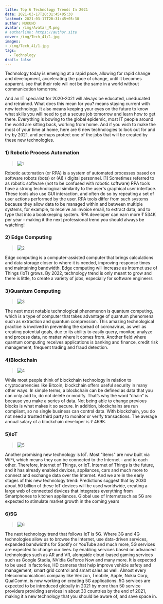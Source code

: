 ```yaml
---
title: Top 6 Technology Trends In 2021
date: 2021-03-17T20:31:45+05:30
lastmod: 2021-03-17T20:31:45+05:30
author: MUKUND
avatar: /img/Avatar_M.png
# authorlink: https://author.site
cover: /img/Tech_41/1.jpg
images: 
- /img/Tech_41/1.jpg
tags:
  - Technology
draft: false
---
```


Technology today is emerging at a rapid pace, allowing for rapid change and development, accelerating the pace of change, until it becomes apparent. see that their role will not be the same in a world without communication tomorrow.

<!--more-->
 
And an IT specialist for 2020-2021 will always be educated, uneducated and retrained. 
What does this mean for you? means staying current with new technology. It also means keeping your eyes on the future to know what skills you will need to get a secure job tomorrow and learn how to get there. Everything is bowing to the global epidemic, most IT people around the world are sitting back, working from home. And if you wish to make the most of your time at home, here are 6 new technologies to look out for and try by 2021, and perhaps protect one of the jobs that will be created by these new technologies. 

### **1) Robotic Process Automation**

> ![1](/img/Tech_41/1.jpg)

Robotic automation (or RPA) is a system of automated processes based on software robots (bots) or (AI) / digital personnel. [1] Sometimes referred to as robotic software (not to be confused with robotic software) RPA tools have a strong technological similarity to the user's graphical user interface. These tools also use GUI interaction, and often do so by repeating a set of user actions performed by the user. RPA tools differ from such systems because they allow data to be managed within and between multiple systems, for example, to receive an invoice email, to extract data, and to type that into a bookkeeping system. RPA developer can earn more ₹ 534K per year - making it the next professional trend you should always be watching! 

### **2) Edge Computing** 

> ![2](/img/Tech_41/2.jpg)

Edge computing is a computer-assisted computer that brings calculations and data storage closer to where it is needed, improving response times and maintaining bandwidth. 
Edge computing will increase as Internet use of Things (IoT) grows. By 2022, technology trend is only meant to grow and there is little, to create a variety of jobs, especially for software engineers


### **3)Quantum Computing**

> ![3](/img/Tech_41/3.jpg)

The next most notable technological phenomenon is quantum computing, which is a type of computer that takes advantage of quantum phenomena such as extraction and quantum compression. This amazing technological practice is involved in preventing the spread of coronavirus, as well as creating potential goals, due to its ability to easily query, monitor, analyze and process data, no matter where it comes from. Another field where quantum computing receives applications is banking and finance, credit risk management, frequent trading and fraud detection. 

### **4)Blockchain**

> ![4](/img/Tech_41/4.jpg)

While most people think of blockchain technology in relation to cryptocurrencies like Bitcoin, blockchain offers useful security in many other ways. In simple terms, a blockchain can be defined as data that you can only add to, do not delete or modify. That’s why the word “chain” is because you make a series of data. Not being able to change previous blocks is what makes it so secure. In addition, blockchains are run compliant, so no single business can control data. With blockchain, you do not need a trusted third party to monitor or verify transactions. 
The average annual salary of a blockchain developer is ₹ 469K. 

### **5)IoT**

> ![5](/img/Tech_41/5.jpg)

Another promising new technology is IoT. Most "items" are now built via WiFi, which means they can be connected to the Internet - and to each other. Therefore, Internet of Things, or IoT. Internet of Things is the future, and it has already enabled devices, appliances, cars and much more to connect and exchange data over the Internet. 
And we are in the early stages of this new technology trend: Predictions suggest that by 2030 about 50 billion of these IoT devices will be used worldwide, creating a large web of connected devices that integrates everything from Smartphones to kitchen appliances. Global use of Internetsuch as 5G are expected to stimulate market growth in the coming years

### **6)5G**

> ![6](/img/Tech_41/6.jpg)

The next technology trend that follows IoT is 5G. Where 3G and 4G technologies allow us to browse the Internet, use data-driven services, expanded bandwidths for Spotify or YouTube and much more, 5G services are expected to change our lives. by enabling services based on advanced technologies such as AR and VR, alongside cloud-based gaming services such as Google Stadia, NVidia GeForce Now and many more. It is expected to be used in factories, HD cameras that help improve vehicle safety and management, smart grid control and smart sales as well. 
Almost every telecommunications company like Verizon, Tmobile, Apple, Nokia Corp, QualComm, is now working on creating 5G applications. 5G services are expected to be introduced globally in 2021 by more than 50 service providers providing services in about 30 countries by the end of 2021, making it a new technology that you should be aware of, and save space in. 

